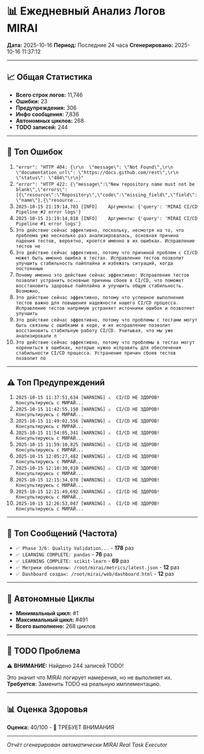 # 📊 Ежедневный Анализ Логов MIRAI

**Дата:** 2025-10-16
**Период:** Последние 24 часа
**Сгенерировано:** 2025-10-16 11:37:12

---

## 📈 Общая Статистика

- **Всего строк логов:** 11,746
- **Ошибки:** 23
- **Предупреждения:** 306
- **Инфо сообщения:** 7,836
- **Автономных циклов:** 268
- **TODO записей:** 244

---

## 🔴 Топ Ошибок

1. `"error": "HTTP 404: {\r\n  \"message\": \"Not Found\",\r\n  \"documentation_url\": \"https://docs.github.com/rest\",\r\n  \"status\": \"404\"\r\n}"`
2. `"error": "HTTP 422: {\"message\":\"New repository name must not be blank\",\"errors\":[{\"resource\":\"Repository\",\"code\":\"missing_field\",\"field\":\"name\"},{\"resource...`
3. `2025-10-15 21:19:14,703 [INFO]    Аргументы: {'query': 'MIRAI CI/CD Pipeline #2 error logs'}`
4. `2025-10-15 21:19:14,818 [INFO]    Аргументы: {'query': 'MIRAI CI/CD Pipeline #1 error logs'}`
5. `Это действие сейчас эффективно, поскольку, несмотря на то, что проблема уже несколько раз анализировалась, основная причина падения тестов, вероятно, кроется именно в их ошибках. Исправление тестов не`
6. `Это действие сейчас эффективно, потому что причиной проблем с CI/CD может быть именно ошибка в тестах. Исправление тестов позволит улучшить стабильность пайплайна и избежать ситуаций, когда постоянные`
7. `Почему именно это действие сейчас эффективно: Исправление тестов позволит устранить основные причины сбоев в CI/CD, что поможет восстановить здоровье пайплайна и улучшить общую стабильность. Возможно,`
8. `Это действие сейчас эффективно, потому что успешное выполнение тестов важно для повышения надежности нашего CI/CD процесса. Исправление тестов напрямую устраняет источники ошибок и позволяет улучшить `
9. `Это действие сейчас эффективно, потому что проблемы с тестами могут быть связаны с ошибками в коде, и их исправление позволит восстановить стабильную работу CI/CD. Учитывая, что мы уже анализировали л`
10. `Это действие сейчас эффективно, потому что проблемы в тестах могут корениться в ошибках, которые нужно исправить для обеспечения стабильности CI/CD процесса. Устранение причин сбоев тестов позволит по`

---

## ⚠️ Топ Предупреждений

1. `2025-10-15 11:37:51,634 [WARNING] ⚠️  CI/CD НЕ ЗДОРОВ! Консультируюсь с МИРАЙ...`
2. `2025-10-15 11:42:55,150 [WARNING] ⚠️  CI/CD НЕ ЗДОРОВ! Консультируюсь с МИРАЙ...`
3. `2025-10-15 11:49:02,556 [WARNING] ⚠️  CI/CD НЕ ЗДОРОВ! Консультируюсь с МИРАЙ...`
4. `2025-10-15 11:54:05,341 [WARNING] ⚠️  CI/CD НЕ ЗДОРОВ! Консультируюсь с МИРАЙ...`
5. `2025-10-15 11:59:10,825 [WARNING] ⚠️  CI/CD НЕ ЗДОРОВ! Консультируюсь с МИРАЙ...`
6. `2025-10-15 12:05:27,482 [WARNING] ⚠️  CI/CD НЕ ЗДОРОВ! Консультируюсь с МИРАЙ...`
7. `2025-10-15 12:10:30,810 [WARNING] ⚠️  CI/CD НЕ ЗДОРОВ! Консультируюсь с МИРАЙ...`
8. `2025-10-15 12:15:34,078 [WARNING] ⚠️  CI/CD НЕ ЗДОРОВ! Консультируюсь с МИРАЙ...`
9. `2025-10-15 12:21:49,692 [WARNING] ⚠️  CI/CD НЕ ЗДОРОВ! Консультируюсь с МИРАЙ...`
10. `2025-10-15 12:26:53,047 [WARNING] ⚠️  CI/CD НЕ ЗДОРОВ! Консультируюсь с МИРАЙ...`

---

## 💬 Топ Сообщений (Частота)

- `✅ Phase 3/6: Quality Validation...` - **178** раз
- `✅ LEARNING COMPLETE: pandas` - **76** раз
- `✅ LEARNING COMPLETE: scikit-learn` - **69** раз
- `✅ Метрики обновлены: /root/mirai/metrics/latest.json` - **12** раз
- `✅ Dashboard создан: /root/mirai/web/dashboard.html` - **12** раз

---

## 🔄 Автономные Циклы

- **Минимальный цикл:** #1
- **Максимальный цикл:** #491
- **Всего выполнено:** 268 циклов

---

## 🚨 TODO Проблема

⚠️ **ВНИМАНИЕ:** Найдено 244 записей TODO!

Это значит что MIRAI логирует намерения, но не выполняет их.
**Требуется:** Заменить TODO на реальную имплементацию.

---

## 📊 Оценка Здоровья

**Оценка:** 40/100 - 🔴 ТРЕБУЕТ ВНИМАНИЯ

---

*Отчёт сгенерирован автоматически MIRAI Real Task Executor*
